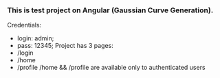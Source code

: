### This is test project on Angular (Gaussian Curve Generation). 
Credentials:
* login: admin;
* pass: 12345; 
Project has 3 pages:
* /login
* /home
* /profile
/home && /profile are available only to authenticated users